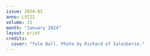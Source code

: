 ```yaml
---
issue: 2024-01
anno: LVIII
volume: 31
month: "January 2024"
layout: print
credits:
  cover: "Yule Ball. Photo by Richard of Salesberie."
---
```

